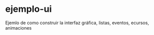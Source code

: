 ejemplo-ui
==========

Ejemlo de como construir la interfaz gráfica, listas, eventos, ecursos, animaciones
